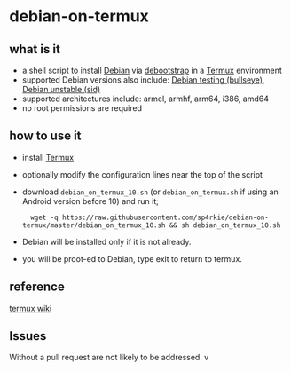 debian-on-termux
================

what is it
----------

- a shell script to install [Debian](https://www.debian.org) via [debootstrap](https://wiki.debian.org/Debootstrap) in a [Termux](https://wiki.termux.com/wiki/Main_Page) environment
- supported Debian versions also include: [Debian testing (bullseye)](https://www.debian.org/releases/testing/), [Debian unstable (sid)](https://www.debian.org/releases/sid/)
- supported architectures include: armel, armhf, arm64, i386, amd64
- no root permissions are required

how to use it
-------------

- install [Termux](https://termux.com/)
- optionally modify the configuration lines near the top of the script
- download `debian_on_termux_10.sh` (or `debian_on_termux.sh` if using an Android version before 10) and run it;

        wget -q https://raw.githubusercontent.com/sp4rkie/debian-on-termux/master/debian_on_termux_10.sh && sh debian_on_termux_10.sh

- Debian will be installed only if it is not already.
- you will be proot-ed to Debian, type exit to return to termux.

reference
----------

[termux wiki](https://wiki.termux.com/wiki/Debian)

Issues
-------
Without a pull request are not likely to be addressed. v

